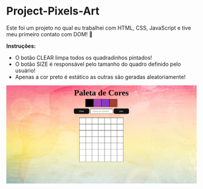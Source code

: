 # Project-Pixels-Art

Este foi um projeto no qual eu trabalhei com HTML, CSS, JavaScript e tive meu primeiro contato com DOM! :muscle:

**Instruções:**

- O botão CLEAR limpa todos os quadradinhos pintados!
- O botão SIZE é responsável pelo tamanho do quadro definido pelo usuário!
- Apenas a cor preto é estático as outras são geradas aleatoriamente!


![alt text](https://github.com/JoaoVFerreira/Project-Pixels-Art/blob/main/paleta-de-cores.png)

